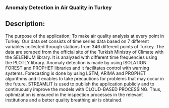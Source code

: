 ### Anomaly Detection in Air Quality in Turkey

## Description: 
The purpose of the application; To make air quality analysis at every point in Turkey. Our data set consists of time
series data based on 7 different variables collected through stations from 346 different points of Turkey. The data are
scraped from the official site of the Turkish Ministry of Climate with the SELENIUM library. It is analyzed with
different time frequencies using the PLOTLY library. Anomaly detection is made by using ISOLATION FOREST and
PROPHET libraries and it facilitates control with warning systems. Forecasting is done by using LSTM, ARIMA and
PROPHET algorithms and it enables to take precautions for problems that may occur in the future. STREAMLIT is
used to publish the application publicly and to continuously improve the models with CLOUD-BASED PROCESSING.
Thus, optimization is ensured in the inspection processes in the relevant institutions and a better quality breathing
air is obtained.

